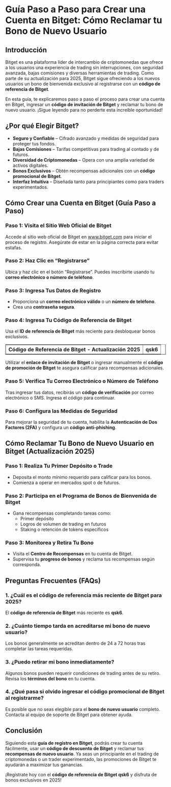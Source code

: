 <h1>Guía Paso a Paso para Crear una Cuenta en Bitget: Cómo Reclamar tu Bono de Nuevo Usuario</h1>
<h2>Introducción</h2>
<p>Bitget es una plataforma líder de intercambio de criptomonedas que ofrece a los usuarios una experiencia de trading sin interrupciones, con seguridad avanzada, bajas comisiones y diversas herramientas de trading. Como parte de su actualización para 2025, Bitget sigue ofreciendo a los nuevos usuarios un bono de bienvenida exclusivo al registrarse con un <strong>código de referencia de Bitget</strong>.</p>
<p>En esta guía, te explicaremos paso a paso el proceso para crear una cuenta en Bitget, ingresar un <strong>código de invitación de Bitget</strong> y reclamar tu bono de nuevo usuario. ¡Sigue leyendo para no perderte esta increíble oportunidad!</p>

<h2>¿Por qué Elegir Bitget?</h2>
<ul>
    <li><strong>Seguro y Confiable</strong> – Cifrado avanzado y medidas de seguridad para proteger tus fondos.</li>
    <li><strong>Bajas Comisiones</strong> – Tarifas competitivas para trading al contado y de futuros.</li>
    <li><strong>Diversidad de Criptomonedas</strong> – Opera con una amplia variedad de activos digitales.</li>
    <li><strong>Bonos Exclusivos</strong> – Obtén recompensas adicionales con un <strong>código promocional de Bitget</strong>.</li>
    <li><strong>Interfaz Intuitiva</strong> – Diseñada tanto para principiantes como para traders experimentados.</li>
</ul>

<h2>Cómo Crear una Cuenta en Bitget (Guía Paso a Paso)</h2>
<h3>Paso 1: Visita el Sitio Web Oficial de Bitget</h3>
<p>Accede al sitio web oficial de Bitget en <a href="https://www.bitget.com">www.bitget.com</a> para iniciar el proceso de registro. Asegúrate de estar en la página correcta para evitar estafas.</p>

<h3>Paso 2: Haz Clic en “Registrarse”</h3>
<p>Ubica y haz clic en el botón “Registrarse”. Puedes inscribirte usando tu <strong>correo electrónico o número de teléfono</strong>.</p>

<h3>Paso 3: Ingresa Tus Datos de Registro</h3>
<ul>
    <li>Proporciona un <strong>correo electrónico válido</strong> o un <strong>número de teléfono</strong>.</li>
    <li>Crea una <strong>contraseña segura</strong>.</li>
</ul>

<h3>Paso 4: Ingresa Tu Código de Referencia de Bitget</h3>
<p>Usa el <strong>ID de referencia de Bitget</strong> más reciente para desbloquear bonos exclusivos.</p>

<table border="1">
    <tr>
        <th>Código de Referencia de Bitget - Actualización 2025</th>
        <th>qsk6</th>
    </tr>
</table>

<p>Utilizar el <strong>enlace de invitación de Bitget</strong> o ingresar manualmente el <strong>código de promoción de Bitget</strong> te asegura calificar para recompensas adicionales.</p>

<h3>Paso 5: Verifica Tu Correo Electrónico o Número de Teléfono</h3>
<p>Tras ingresar tus datos, recibirás un <strong>código de verificación</strong> por correo electrónico o SMS. Ingresa el código para continuar.</p>

<h3>Paso 6: Configura las Medidas de Seguridad</h3>
<p>Para mejorar la seguridad de tu cuenta, habilita la <strong>Autenticación de Dos Factores (2FA)</strong> y configura un <strong>código anti-phishing</strong>.</p>

<h2>Cómo Reclamar Tu Bono de Nuevo Usuario en Bitget (Actualización 2025)</h2>
<h3>Paso 1: Realiza Tu Primer Depósito o Trade</h3>
<ul>
    <li>Deposita el monto mínimo requerido para calificar para los bonos.</li>
    <li>Comienza a operar en mercados spot o de futuros.</li>
</ul>

<h3>Paso 2: Participa en el Programa de Bonos de Bienvenida de Bitget</h3>
<ul>
    <li>Gana recompensas completando tareas como:
        <ul>
            <li>Primer depósito</li>
            <li>Logros de volumen de trading en futuros</li>
            <li>Staking o retención de tokens específicos</li>
        </ul>
    </li>
</ul>

<h3>Paso 3: Monitorea y Retira Tu Bono</h3>
<ul>
    <li>Visita el <strong>Centro de Recompensas</strong> en tu cuenta de Bitget.</li>
    <li>Supervisa tu <strong>progreso de bonos</strong> y reclama tus recompensas según corresponda.</li>
</ul>

<h2>Preguntas Frecuentes (FAQs)</h2>
<h3>1. ¿Cuál es el código de referencia más reciente de Bitget para 2025?</h3>
<p>El <strong>código de referencia de Bitget</strong> más reciente es <strong>qsk6</strong>.</p>

<h3>2. ¿Cuánto tiempo tarda en acreditarse mi bono de nuevo usuario?</h3>
<p>Los bonos generalmente se acreditan dentro de 24 a 72 horas tras completar las tareas requeridas.</p>

<h3>3. ¿Puedo retirar mi bono inmediatamente?</h3>
<p>Algunos bonos pueden requerir condiciones de trading antes de su retiro. Revisa los <strong>términos del bono</strong> en tu cuenta.</p>

<h3>4. ¿Qué pasa si olvido ingresar el código promocional de Bitget al registrarme?</h3>
<p>Es posible que no seas elegible para el <strong>bono de nuevo usuario</strong> completo. Contacta al equipo de soporte de Bitget para obtener ayuda.</p>

<h2>Conclusión</h2>
<p>Siguiendo esta <strong>guía de registro en Bitget</strong>, podrás crear tu cuenta fácilmente, usar un <strong>código de descuento de Bitget</strong> y reclamar tus <strong>recompensas de nuevo usuario</strong>. Ya seas un principiante en el trading de criptomonedas o un trader experimentado, las promociones de Bitget te ayudarán a maximizar tus ganancias.</p>
<p>¡Regístrate hoy con el <strong>código de referencia de Bitget qsk6</strong> y disfruta de bonos exclusivos en 2025!</p>
